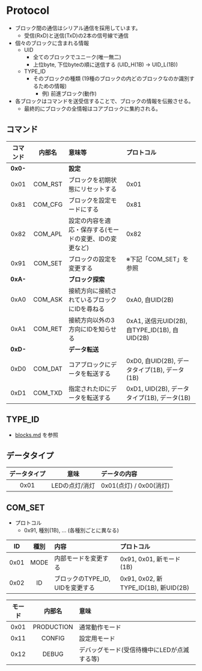 # Protocol

- ブロック間の通信はシリアル通信を採用しています。
  - 受信(RxD)と送信(TxD)の2本の信号線で通信
- 個々のブロックに含まれる情報
  - UID
    - 全てのブロックでユニーク(唯一無二)
    - 上位byte, 下位byteの順に送信する (UID_H(1B) -> UID_L(1B))
  - TYPE_ID
    - そのブロックの種類 (19種のブロックの内どのブロックなのか識別するための情報)
      - 例) 前進ブロック(動作)
- 各ブロックはコマンドを送受信することで、ブロックの情報を伝搬させる。
  - 最終的にブロックの全情報はコアブロックに集約される。

## コマンド

|コマンド|内部名|意味等|プロトコル|
|:-:|:-:|:-|:-|
|**0x0-**||**設定**||
|0x01|COM_RST|ブロックを初期状態にリセットする|0x01|
|0x81|COM_CFG|ブロックを設定モードにする|0x81|
|0x82|COM_APL|設定の内容を適応・保存する(モードの変更、IDの変更など)|0x82|
|0x91|COM_SET|ブロックの設定を変更する|※下記「COM_SET」を参照|
|**0xA-**||**ブロック探索**||
|0xA0|COM_ASK|接続方向に接続されているブロックにIDを尋ねる|0xA0, 自UID(2B)|
|0xA1|COM_RET|接続方向以外の3方向にIDを知らせる|0xA1, 送信元UID(2B), 自TYPE_ID(1B), 自UID(2B)|
|**0xD-**||**データ転送**||
|0xD0|COM_DAT|コアブロックにデータを転送する|0xD0, 自UID(2B), データタイプ(1B), データ(1B)|
|0xD1|COM_TXD|指定されたIDにデータを転送する|0xD1, UID(2B), データタイプ(1B), データ(1B)|

## TYPE_ID

- [blocks.md](/blocks.md) を参照

## データタイプ

|データタイプ|意味|データの内容|
|:-:|:-:|:-|
|0x01|LEDの点灯/消灯|0x01(点灯) / 0x00(消灯)|

## COM_SET

- プロトコル
  - 0x91, 種別(1B), ... (各種別ごとに異なる)

|ID|種別|内容|プロトコル|
|:-:|:-:|:-|:-|
|0x01|MODE|内部モードを変更する|0x91, 0x01, 新モード(1B)|
|0x02|ID|ブロックのTYPE_ID, UIDを変更する|0x91, 0x02, 新TYPE_ID(1B), 新UID(2B)|

|モード|内部名|意味|
|:-:|:-:|:-|
|0x01|PRODUCTION|通常動作モード|
|0x11|CONFIG|設定用モード|
|0x12|DEBUG|デバッグモード(受信待機中にLEDが点滅する等)|
